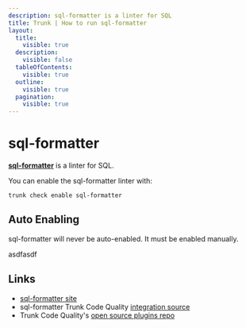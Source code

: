 ```yaml
---
description: sql-formatter is a linter for SQL
title: Trunk | How to run sql-formatter
layout:
  title:
    visible: true
  description:
    visible: false
  tableOfContents:
    visible: true
  outline:
    visible: true
  pagination:
    visible: true
---
```


# sql-formatter

[**sql-formatter**](https://github.com/sql-formatter-org/sql-formatter#readme) is a linter for SQL.

You can enable the sql-formatter linter with:

```shell
trunk check enable sql-formatter
```

## Auto Enabling

sql-formatter will never be auto-enabled. It must be enabled manually.






asdfasdf



## Links

- [sql-formatter site](https://github.com/sql-formatter-org/sql-formatter#readme)
- sql-formatter Trunk Code Quality [integration source](https://github.com/trunk-io/plugins/tree/main/linters/sql-formatter)
- Trunk Code Quality's [open source plugins repo](https://github.com/trunk-io/plugins/tree/main)
